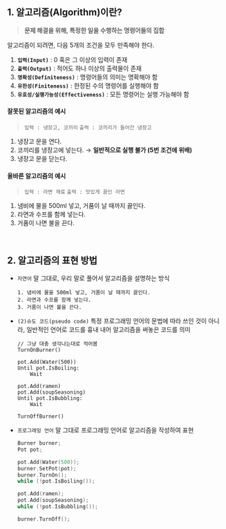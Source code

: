 ## 1. 알고리즘(Algorithm)이란?

> **문제 해결을 위해, 특정한 일을 수행하는 명령어들의 집합**    

알고리즘이 되려면, 다음 5개의 조건을 모두 만족해야 한다.  
1. **`입력(Input)`** : 0 혹은 그 이상의 입력이 존재  
2. **`출력(Output)`** : 적어도 하나 이상의 출력물이 존재  
3. **`명확성(Definiteness)`** : 명령어들의 의미는 명확해야 함  
4. **`유한성(Finiteness)`** : 한정된 수의 명령어를 실행해야 함  
5. **`유효성/실행가능성(Effectiveness)`** : 모든 명령어는 실행 가능해야 함  

#### 잘못된 알고리즘의 예시
> `입력 : 냉장고, 코끼리`   `출력 : 코끼리가 들어간 냉장고`  

1. 냉장고 문을 연다.  
2. 코끼리를 냉장고에 넣는다. → **일반적으로 실행 불가 (5번 조건에 위배)**  
3. 냉장고 문을 닫는다.  

#### 올바른 알고리즘의 예시
> `입력 : 라면 재료` `출력 : 맛있게 끓인 라면`  

1. 냄비에 물을 500ml 넣고, 거품이 날 때까지 끓인다.  
2. 라면과 수프를 함께 넣는다.  
3. 거품이 나면 불을 끈다.  
<br>

## 2. 알고리즘의 표현 방법

- `자연어`
  말 그대로, 우리 말로 풀어서 알고리즘을 설명하는 방식  
    ```
    1. 냄비에 물을 500ml 넣고, 거품이 날 때까지 끓인다.
    2. 라면과 수프를 함께 넣는다.
    3. 거품이 나면 불을 끈다.
    ```

- `(2)슈도 코드(pseudo code)`
  특정 프로그래밍 언어의 문법에 따라 쓰인 것이 아니라, 일반적인 언어로 코드를 흉내 내어 알고리즘을 써놓은 코드를 의미
    ```
    // 그냥 대충 생각나는대로 적어봄
    TurnOnBurner()

    pot.Add(Water(500))
    Until pot.IsBoiling:
        Wait

    pot.Add(ramen)
    pot.Add(soupSeasoning)
    Until pot.IsBubbling:
        Wait

    TurnOffBurner()
    ```  

- `프로그래밍 언어`
  말 그대로 프로그래밍 언어로 알고리즘을 작성하여 표현  
    ```cpp
    Burner burner;
    Pot pot;

    pot.Add(Water(500));
    burner.SetPot(pot);
    burner.TurnOn();
    while (!pot.IsBoiling());

    pot.Add(ramen);
    pot.Add(soupSeasoning);
    while (!pot.IsBubbling());

    burner.TurnOff();
    ```